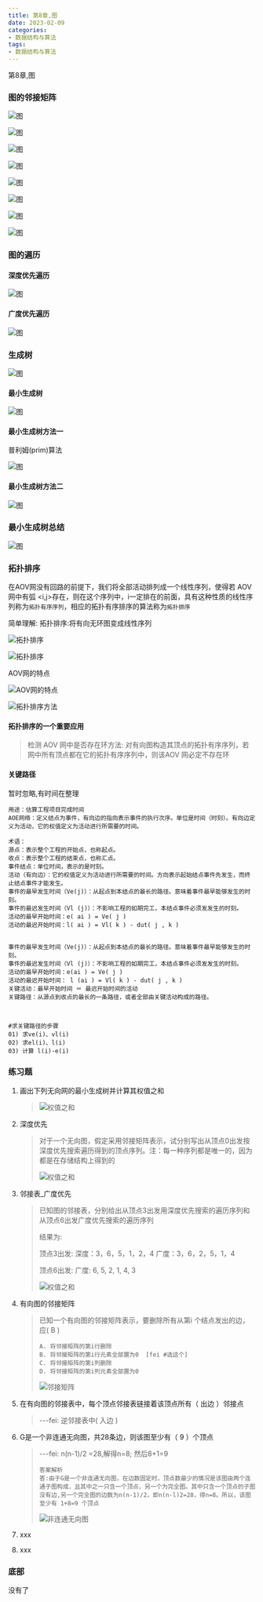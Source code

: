 ```yaml
---
title: 第8章,图
date: 2023-02-09
categories: 
- 数据结构与算法
tags:
- 数据结构与算法
---
```

第8章,图

<!-- more -->

### 图的邻接矩阵

![图](./algorithm_img/alg_g_01.png)

![图](./algorithm_img/alg_g_02.png)

![图](./algorithm_img/alg_g_03.png)

![图](./algorithm_img/alg_g_04.png)

![图](./algorithm_img/alg_g_05.png)

![图](./algorithm_img/alg_g_06.png)

![图](./algorithm_img/alg_g_06_1.png)

![图](./algorithm_img/alg_g_06_2.png)

### 图的遍历

####  深度优先遍历

![图](./algorithm_img/alg_g_07.png)

#### 广度优先遍历

![图](./algorithm_img/alg_g_08.png)

### 生成树

![图](./algorithm_img/alg_h_01.png)

#### 最小生成树

![图](./algorithm_img/alg_h_02.png)

#### 最小生成树方法一

普利姆(prim)算法

![图](./algorithm_img/alg_h_03.png)

#### 最小生成树方法二

![图](./algorithm_img/alg_h_04.png)

### 最小生成树总结

![图](./algorithm_img/alg_h_05.png)

### 拓扑排序

在AOV网没有回路的前提下，我们将全部活动排列成一个线性序列，使得若 AOV 网中有弧 <i,j>存在，则在这个序列中，i一定排在的前面，具有这种性质的线性序列称为`拓扑有序序列`，相应的拓扑有序排序的算法称为`拓扑排序`

简单理解:   拓扑排序:将有向无环图变成线性序列

![拓扑排序](./algorithm_img/alg_h_06.png)

![拓扑排序](./algorithm_img/alg_h_07.png)

AOV网的特点

![AOV网的特点](./algorithm_img/alg_h_08.png)

![拓扑排序方法](./algorithm_img/alg_h_09.png)

#### 拓扑排序的一个重要应用

> 检测 AOV 网中是否存在环方法:
> 对有向图构造其顶点的拓扑有序序列，若网中所有顶点都在它的拓扑有序序列中，则该AOV 网必定不存在环

#### 关键路径

暂时忽略,有时间在整理

```wiki
用途：估算工程项目完成时间
AOE网络：定义结点为事件，有向边的指向表示事件的执行次序。单位是时间（时刻）。有向边定义为活动，它的权值定义为活动进行所需要的时间。

术语：
源点：表示整个工程的开始点，也称起点。
收点：表示整个工程的结束点，也称汇点。
事件结点：单位时间，表示的是时刻。
活动（有向边）：它的权值定义为活动进行所需要的时间。方向表示起始结点事件先发生，而终止结点事件才能发生。
事件的最早发生时间（Ve(j)）：从起点到本结点的最长的路径。意味着事件最早能够发生的时刻。
事件的最迟发生时间（Vl (j)）：不影响工程的如期完工，本结点事件必须发发生的时刻。
活动的最早开始时间：e( ai ) = Ve( j )
活动的最迟开始时间：l( ai ) = Vl( k ) - dut( j , k )


事件的最早发生时间（Ve(j)）：从起点到本结点的最长的路径。意味着事件最早能够发生的时刻。
事件的最迟发生时间（Vl (j)）：不影响工程的如期完工，本结点事件必须发发生的时刻。
活动的最早开始时间：e(ai ) = Ve( j )
活动的最迟开始时间： l (ai ) = Vl( k ) - dut( j , k )
关键活动：最早开始时间 ＝ 最迟开始时间的活动
关键路径：从源点到收点的最长的一条路径，或者全部由关键活动构成的路径。



#求关键路径的步骤
01) 求ve(i)、vl(i)
02) 求el(i)、l(i)
03) 计算 l(i)-e(i)
```



### 练习题

1. 画出下列无向网的最小生成树并计算其权值之和

   > ![权值之和](./algorithm_img/alg_h_10.png)

2. 深度优先

   > 对于一个无向图，假定采用邻接矩阵表示，试分别写出从顶点0出发按深度优先搜索遍历得到的顶点序列。注：每一种序列都是唯一的，因为都是在存储结构上得到的
   >
   > ![权值之和](./algorithm_img/alg_h_11.png)

3. 邻接表_广度优先

   > 已知图的邻接表，分别给出从顶点3出发用深度优先搜索的遍历序列和从顶点6出发广度优先搜索的遍历序列
   >
   > 结果为:
   >
   > 顶点3出发: 
   > 深度：3，6，5，1，2，4
   > 广度：3，6，2，5，1，4
   >
   > 顶点6出发:
   > 广度: 6, 5, 2, 1, 4, 3
   >
   > ![权值之和](./algorithm_img/alg_h_12.png)

4. 有向图的邻接矩阵

   > 已知一个有向图的邻接矩阵表示，要删除所有从第i 个结点发出的边，应( B )
   >
   > ```wiki
   > A. 将邻接矩阵的第i行删除
   > B. 将邻接矩阵的第i行元素全部置为0  [fei #选这个]
   > C. 将邻接矩阵的第i列删除
   > D. 将邻接矩阵的第i列元素全部置为0
   > 
   > ```
   >
   > ![邻接矩阵](./algorithm_img/alg_h_13.png)

5. 在有向图的邻接表中，每个顶点邻接表链接着该顶点所有（ 出边  ）邻接点

   > ---fei: 逆邻接表中( 入边 )

6. G是一个非连通无向图，共28条边，则该图至少有（  9 ）个顶点

   > ---fei: n(n-1)/2 =28,解得n=8; 然后8+1=9
   >
   > ```wiki
   > 答案解析
   > 答:由于G是一个非连通无向图，在边数固定时，顶点数最少的情况是该图由两个连通子图构成，且其中之一只含一个顶点，另一个为完全图。其中只含一个顶点的子图没有边,另一个完全图的边数为n(n-1)/2，即n(n-l)2=28，得n=8。所以，该图至少有 1+8=9 个顶点
   > ```
   >
   > ![非连通无向图](./algorithm_img/alg_h_14.png)

7. xxx

8. xxx

### 底部

没有了





















